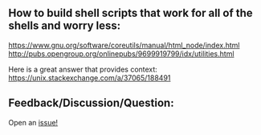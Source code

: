 ## How to build shell scripts that work for all of the shells and worry less:

https://www.gnu.org/software/coreutils/manual/html_node/index.html
<br/>http://pubs.opengroup.org/onlinepubs/9699919799/idx/utilities.html

Here is a great answer that provides context:
https://unix.stackexchange.com/a/37065/188491

## Feedback/Discussion/Question:
Open an [issue!](https://github.com/MichaelDimmitt/posix-shell-reference/issues/new)
